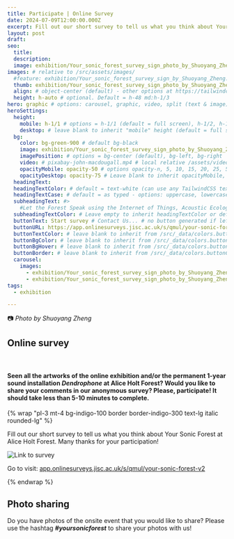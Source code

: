 ```yaml
---
title: Participate | Online Survey 
date: 2024-07-09T12:00:00.000Z
excerpt: Fill out our short survey to tell us what you think about Your Sonic Forest at Alice Holt Forest!
layout: post
draft:
seo:
  title:
  description:
  image: exhibition/Your_sonic_forest_survey_sign_photo_by_Shuoyang_Zheng.jpg
images: # relative to /src/assets/images/
  #feature: exhibition/Your_sonic_forest_survey_sign_by_Shuoyang_Zheng.jpg
  thumb: exhibition/Your_sonic_forest_survey_sign_photo_by_Shuoyang_Zheng.jpg
  align: # object-center (default) - other options at https://tailwindcss.com/docs/object-position
  height: h-auto # optional. Default = h-48 md:h-1/3
hero: graphic # options: carousel, graphic, video, split (text & image)
heroSettings:
  height:
    mobile: h-1/1 # options = h-1/1 (default = full screen), h-1/2, h-1/3, h-3/4, h-9/10, h-48 (12rem, 192px), h-56 (14rem, 224px), h-64 (16rem, 256px)
    desktop: # leave blank to inherit "mobile" height (default = full screen)
  bg:
    color: bg-green-900 # default bg-black
    image: exhibition/Your_sonic_forest_survey_sign_photo_by_Shuoyang_Zheng.jpg # relative to /assets/images/
    imagePosition: # options = bg-center (default), bg-left, bg-right
    video: # pixabay-john-macdougall.mp4 # local relative /assets/video/, or full https://... if remote?
    opacityMobile: opacity-50 # options opacity-n, 5, 10, 15, 20, 25, 50, 75, 100 (default)
    opacityDesktop: opacity-75 # Leave blank to inherit opacityMobile, use same options as opacityMobile
  headingText: 
  headingTextColor: # default = text-white (can use any TailwindCSS text-[color]-[xxx])
  headingTextCase: # default = as typed - options: uppercase, lowercase, capitalize
  subheadingText: #>
    #Let the Forest Speak using the Internet of Things, Acoustic Ecology and Creative AI<br /><span style="color:grey">AHRC-funded project (2023-25) : AH/X011585/1</span>
  subheadingTextColor: # Leave empty to inherit headingTextColor or default (text-white) or use any text-[color]-[xxx]
  buttonText: Start survey # Contact Us... # no button generated if left blank
  buttonURL: https://app.onlinesurveys.jisc.ac.uk/s/qmul/your-sonic-forest-v2 # /contact/ # full url required. Example: https://thisdomain.com/somepage/
  buttonTextColor: # leave blank to inherit from /src/_data/colors.buttonCustom or buttonDefault
  buttonBgColor: # leave blank to inherit from /src/_data/colors.buttonCustom.bg or buttonDefault.bg
  buttonBgHover: # leave blank to inherit from /src/_data/colors.buttonCustom.bgHover or buttonDefault.bgHover
  buttonBorder: # leave blank to inherit from /src/_data/colors.buttonCustom.border or buttonDefault.border
  carousel:
    images:
      - exhibition/Your_sonic_forest_survey_sign_photo_by_Shuoyang_Zheng.jpg
      - exhibition/Your_sonic_forest_survey_sign_photo_by_Shuoyang_Zheng.jpg
tags:
  - exhibition

---
```


:camera: *Photo by Shuoyang Zheng*

## Online survey

<br />

#### Seen all the artworks of the online exhibition and/or the permanent 1-year sound installation *Dendrophone* at Alice Holt Forest? Would you like to share your comments in our anonymous survey? Please, participate! It should take less than 5-10 minutes to complete.

{% wrap "pl-3 mt-4 bg-indigo-100 border border-indigo-300 text-lg italic rounded-lg" %}

Fill out our short survey to tell us what you think about Your Sonic Forest at Alice Holt Forest. Many thanks for your participation!

<img class="h-48 rounded-lg mt-2 mr-2 mb-4" src="/assets/images/exhibition/thumbnail_survey-v2-qr-code.png" alt="Link to survey">

Go to visit: [app.onlinesurveys.jisc.ac.uk/s/qmul/your-sonic-forest-v2](https://app.onlinesurveys.jisc.ac.uk/s/qmul/your-sonic-forest-v2) 

{% endwrap %}

## Photo sharing

Do you have photos of the onsite event that you would like to share? Please use the hashtag ***#yoursonicforest*** to share your photos with us!







